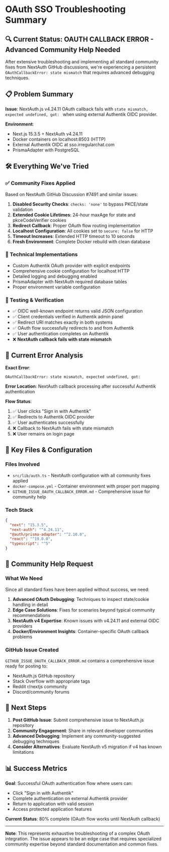 # OAuth SSO Troubleshooting Summary

## 🔍 Current Status: OAUTH CALLBACK ERROR - Advanced Community Help Needed

After extensive troubleshooting and implementing all standard community fixes from NextAuth GitHub discussions, we're experiencing a persistent `OAuthCallbackError: state mismatch` that requires advanced debugging techniques.

## 📋 Problem Summary

**Issue**: NextAuth.js v4.24.11 OAuth callback fails with `state mismatch, expected undefined, got: ` when using external Authentik OIDC provider.

**Environment**: 
- Next.js 15.3.5 + NextAuth v4.24.11
- Docker containers on localhost:8503 (HTTP)
- External Authentik OIDC at sso.irregularchat.com
- PrismaAdapter with PostgreSQL

## 🛠️ Everything We've Tried

### ✅ Community Fixes Applied
Based on NextAuth GitHub Discussion #7491 and similar issues:

1. **Disabled Security Checks**: `checks: 'none'` to bypass PKCE/state validation
2. **Extended Cookie Lifetimes**: 24-hour maxAge for state and pkceCodeVerifier cookies  
3. **Redirect Callback**: Proper OAuth flow routing implementation
4. **Localhost Configuration**: All cookies set to `secure: false` for HTTP
5. **Timeout Increases**: Extended HTTP timeout to 10 seconds
6. **Fresh Environment**: Complete Docker rebuild with clean database

### 🔧 Technical Implementations
- Custom Authentik OAuth provider with explicit endpoints
- Comprehensive cookie configuration for localhost HTTP
- Detailed logging and debugging enabled
- PrismaAdapter with NextAuth required database tables
- Proper environment variable configuration

### 🧪 Testing & Verification
- ✅ OIDC well-known endpoint returns valid JSON configuration
- ✅ Client credentials verified in Authentik admin panel
- ✅ Redirect URI matches exactly in both systems
- ✅ OAuth flow successfully redirects to and from Authentik
- ✅ User authentication completes on Authentik
- ❌ **NextAuth callback fails with state mismatch**

## 🎯 Current Error Analysis

**Exact Error**: 
```
OAuthCallbackError: state mismatch, expected undefined, got: 
```

**Error Location**: NextAuth callback processing after successful Authentik authentication

**Flow Status**:
1. ✅ User clicks "Sign in with Authentik" 
2. ✅ Redirects to Authentik OIDC provider
3. ✅ User authenticates successfully
4. ❌ Callback to NextAuth fails with state mismatch
5. ❌ User remains on login page

## 📁 Key Files & Configuration

### Files Involved
- `src/lib/auth.ts` - NextAuth configuration with all community fixes applied
- `docker-compose.yml` - Container environment with proper port mapping
- `GITHUB_ISSUE_OAUTH_CALLBACK_ERROR.md` - Comprehensive issue for community help

### Tech Stack
```json
{
  "next": "15.3.5",
  "next-auth": "^4.24.11",
  "@auth/prisma-adapter": "^2.10.0", 
  "react": "^19.0.0",
  "typescript": "^5"
}
```

## 🤝 Community Help Request

### What We Need
Since all standard fixes have been applied without success, we need:

1. **Advanced OAuth Debugging**: Techniques to inspect state/cookie handling in detail
2. **Edge Case Solutions**: Fixes for scenarios beyond typical community recommendations
3. **NextAuth v4 Expertise**: Known issues with v4.24.11 and external OIDC providers  
4. **Docker/Environment Insights**: Container-specific OAuth callback problems

### GitHub Issue Created
`GITHUB_ISSUE_OAUTH_CALLBACK_ERROR.md` contains a comprehensive issue ready for posting to:
- NextAuth.js GitHub repository
- Stack Overflow with appropriate tags
- Reddit r/nextjs community
- Discord/community forums

## 🔄 Next Steps

1. **Post GitHub Issue**: Submit comprehensive issue to NextAuth.js repository
2. **Community Engagement**: Share in relevant developer communities
3. **Advanced Debugging**: Implement any community-suggested debugging techniques
4. **Consider Alternatives**: Evaluate NextAuth v5 migration if v4 has known limitations

## 📊 Success Metrics

**Goal**: Successful OAuth authentication flow where users can:
- Click "Sign in with Authentik"
- Complete authentication on external Authentik provider  
- Return to application with valid session
- Access protected application features

**Current Status**: 80% complete (OAuth flow works until NextAuth callback)

---

**Note**: This represents exhaustive troubleshooting of a complex OAuth integration. The issue appears to be an edge case that requires specialized community expertise beyond standard documentation and common fixes.
